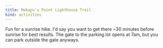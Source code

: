```yaml
---
title: Makapu'u Point Lighthouse Trail
kind: activities
---
```

Fun for a sunrise hike. I'd say you want to get there ~30 minutes before sunrise for best results. The gate to the parking lot opens at 7am, but you can park outside the gate anyways.
